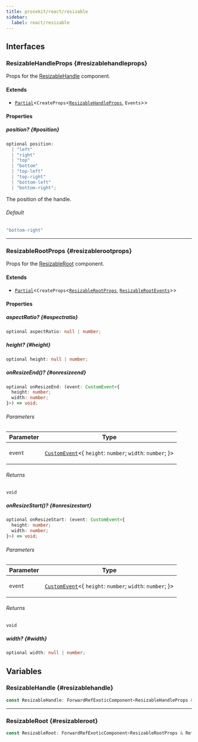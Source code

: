 ```yaml
---
title: prosekit/react/resizable
sidebar:
  label: react/resizable
---
```


<!-- DEBUG memberWithGroups 1 -->

<!-- DEBUG memberWithGroups 4 -->

<!-- DEBUG memberWithGroups 7 -->

<!-- DEBUG memberWithGroups 8 -->

<!-- DEBUG memberWithGroups 9 -->

## Interfaces

### ResizableHandleProps {#resizablehandleprops}

<!-- DEBUG memberWithGroups 1 -->

Props for the [ResizableHandle](#resizablehandle) component.

#### Extends

- [`Partial`](https://www.typescriptlang.org/docs/handbook/utility-types.html#partialtype)\<`CreateProps`\<[`ResizableHandleProps`](../web/resizable.md#resizablehandleprops), `Events`\>\>

<!-- DEBUG memberWithGroups 4 -->

<!-- DEBUG memberWithGroups 7 -->

<!-- DEBUG memberWithGroups 8 -->

<!-- DEBUG memberWithGroups 9 -->

#### Properties

##### position? {#position}

```ts
optional position: 
  | "left"
  | "right"
  | "top"
  | "bottom"
  | "top-left"
  | "top-right"
  | "bottom-left"
  | "bottom-right";
```

The position of the handle.

###### Default

```ts
"bottom-right"
```

<!-- DEBUG inheritance start kind=1024 -->

<!-- DEBUG memberWithGroups 10 -->

***

### ResizableRootProps {#resizablerootprops}

<!-- DEBUG memberWithGroups 1 -->

Props for the [ResizableRoot](#resizableroot) component.

#### Extends

- [`Partial`](https://www.typescriptlang.org/docs/handbook/utility-types.html#partialtype)\<`CreateProps`\<[`ResizableRootProps`](../web/resizable.md#resizablerootprops), [`ResizableRootEvents`](../web/resizable.md#resizablerootevents)\>\>

<!-- DEBUG memberWithGroups 4 -->

<!-- DEBUG memberWithGroups 7 -->

<!-- DEBUG memberWithGroups 8 -->

<!-- DEBUG memberWithGroups 9 -->

#### Properties

##### aspectRatio? {#aspectratio}

```ts
optional aspectRatio: null | number;
```

<!-- DEBUG inheritance start kind=1024 -->

##### height? {#height}

```ts
optional height: null | number;
```

<!-- DEBUG inheritance start kind=1024 -->

##### onResizeEnd()? {#onresizeend}

```ts
optional onResizeEnd: (event: CustomEvent<{
  height: number;
  width: number;
}>) => void;
```

###### Parameters

<table>
<thead>
<tr>
<th>Parameter</th>
<th>Type</th>
</tr>
</thead>
<tbody>
<tr>
<td>

`event`

</td>
<td>

[`CustomEvent`](https://developer.mozilla.org/docs/Web/API/CustomEvent)\<\{ `height`: `number`; `width`: `number`; \}\>

</td>
</tr>
</tbody>
</table>

###### Returns

`void`

<!-- DEBUG inheritance start kind=4096 -->

<!-- DEBUG inheritance start kind=1024 -->

##### onResizeStart()? {#onresizestart}

```ts
optional onResizeStart: (event: CustomEvent<{
  height: number;
  width: number;
}>) => void;
```

###### Parameters

<table>
<thead>
<tr>
<th>Parameter</th>
<th>Type</th>
</tr>
</thead>
<tbody>
<tr>
<td>

`event`

</td>
<td>

[`CustomEvent`](https://developer.mozilla.org/docs/Web/API/CustomEvent)\<\{ `height`: `number`; `width`: `number`; \}\>

</td>
</tr>
</tbody>
</table>

###### Returns

`void`

<!-- DEBUG inheritance start kind=4096 -->

<!-- DEBUG inheritance start kind=1024 -->

##### width? {#width}

```ts
optional width: null | number;
```

<!-- DEBUG inheritance start kind=1024 -->

<!-- DEBUG memberWithGroups 10 -->

## Variables

### ResizableHandle {#resizablehandle}

```ts
const ResizableHandle: ForwardRefExoticComponent<ResizableHandleProps & RefAttributes<ResizableHandleElement> & HTMLAttributes<ResizableHandleElement>>;
```

<!-- DEBUG inheritance start kind=32 -->

***

### ResizableRoot {#resizableroot}

```ts
const ResizableRoot: ForwardRefExoticComponent<ResizableRootProps & RefAttributes<ResizableRootElement> & HTMLAttributes<ResizableRootElement>>;
```

<!-- DEBUG inheritance start kind=32 -->

<!-- DEBUG memberWithGroups 10 -->
